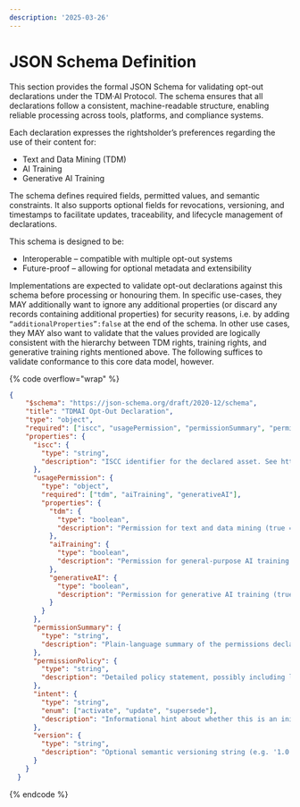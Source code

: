 ```yaml
---
description: '2025-03-26'
---
```


# JSON Schema Definition

This section provides the formal JSON Schema for validating opt-out declarations under the TDM·AI Protocol. The schema ensures that all declarations follow a consistent, machine-readable structure, enabling reliable processing across tools, platforms, and compliance systems.

Each declaration expresses the rightsholder’s preferences regarding the use of their content for:

* Text and Data Mining (TDM)
* AI Training
* Generative AI Training

The schema defines required fields, permitted values, and semantic constraints. It also supports optional fields for revocations, versioning, and timestamps to facilitate updates, traceability, and lifecycle management of declarations.

This schema is designed to be:

* Interoperable – compatible with multiple opt-out systems
* Future-proof – allowing for optional metadata and extensibility

Implementations are expected to validate opt-out declarations against this schema before processing or honouring them. In specific use-cases, they MAY additionally want to ignore any additional properties (or discard any records containing additional properties) for security reasons, i.e. by adding `“additionalProperties”:false` at the end of the schema. In other use cases, they MAY also want to validate that the values provided are logically consistent with the hierarchy between TDM rights, training rights, and generative training rights mentioned above. The following suffices to validate conformance to this core data model, however.

{% code overflow="wrap" %}
```json
{
    "$schema": "https://json-schema.org/draft/2020-12/schema",
    "title": "TDMAI Opt-Out Declaration",
    "type": "object",
    "required": ["iscc", "usagePermission", "permissionSummary", "permissionPolicy"],
    "properties": {
      "iscc": {
        "type": "string",
        "description": "ISCC identifier for the declared asset. See https://iscc.codes for specification."
      },
      "usagePermission": {
        "type": "object",
        "required": ["tdm", "aiTraining", "generativeAI"],
        "properties": {
          "tdm": {
            "type": "boolean",
            "description": "Permission for text and data mining (true = allowed, false = opt-out)."
          },
          "aiTraining": {
            "type": "boolean",
            "description": "Permission for general-purpose AI training (true = allowed, false = opt-out)."
          },
          "generativeAI": {
            "type": "boolean",
            "description": "Permission for generative AI training (true = allowed, false = opt-out)."
          }
        }
      },
      "permissionSummary": {
        "type": "string",
        "description": "Plain-language summary of the permissions declaration."
      },
      "permissionPolicy": {
        "type": "string",
        "description": "Detailed policy statement, possibly including legal references, explaining the context in which the permissions are declared."
      },
      "intent": {
        "type": "string",
        "enum": ["activate", "update", "supersede"],
        "description": "Informational hint about whether this is an initial declaration (activate), a re-declaration by a repeat registrant (update), or an automatic/policy-triggered declaration (supersede)."
      },
      "version": {
        "type": "string",
        "description": "Optional semantic versioning string (e.g. '1.0.1')."
      }
    }
  }
```
{% endcode %}
